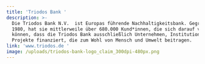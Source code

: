 ```yaml
---
title: 'Triodos Bank '
description: >-
  Die Triodos Bank N.V.  ist Europas führende Nachhaltigkeitsbank. Gegründet
  1980, hat sie mittlerweile über 680.000 Kund*innen, die sich darauf verlassen
  können, dass die Triodos Bank ausschließlich Unternehmen, Institutionen und
  Projekte finanziert, die zum Wohl von Mensch und Umwelt beitragen.
link: 'www.triodos.de '
image: /uploads/triodos-bank-logo_claim_300dpi-480px.png
---
```


